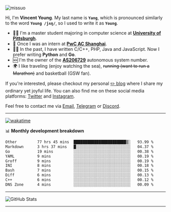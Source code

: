 <p align="left"> <img src="https://komarev.com/ghpvc/?username=missuo&label=Profile%20views&color=0e75b6&style=flat" alt="missuo" /> </p>


Hi, I'm **Vincent Young**. My last name is **`Yang`**, which is pronounced similarly to the word **`Young /jʌŋ/`**, so I used to write it as **`Young`**. 

-  👨‍🎓 I'm a master student majoring in computer science at [**University of Pittsburgh**](https://www.pitt.edu).
-  💼 Once I was an intern at **[PwC AC Shanghai](https://www.linkedin.com/company/pwc-ac-shanghai/)**.
-  👨‍💻 In the past, I have written C/C++, PHP, Java and JavaScript. Now I prefer writing **Python** and **Go**.
-  🆕 I'm the owner of the **[AS206729](https://bgp.tools/AS206729)** autonomous system number.
-  🌍 I like traveling (enjoy watching the sea), ~~running (want to run a Marathon)~~ and basketball (GSW fan).

If you're interested, please checkout my personal [✏️ blog](https://missuo.me/) where I share my ordinary yet joyful life. You can also find me on these social media platforms: [Twitter](https://twitter.com/m1ssuo) and [Instagram](https://www.instagram.com/m1ssuo).

Feel free to contact me via <a href="mailto:i@yyt.moe">Email</a>, [Telegram](https://t.me/missuo) or [Discord](https://discordapp.com/users/missuo#7448).

-------

[![wakatime](https://wakatime.com/badge/user/c13cd961-40ca-417a-afb6-1f9ea8ac295c.svg)](https://wakatime.com/@missuo)

📊 **Monthly development breakdown**
<!--START_SECTION:waka-->

```txt
Other         77 hrs 45 mins  ███████████████████████▒░   93.99 %
Markdown      3 hrs 37 mins   █░░░░░░░░░░░░░░░░░░░░░░░░   04.37 %
Go            19 mins         ░░░░░░░░░░░░░░░░░░░░░░░░░   00.38 %
YAML          9 mins          ░░░░░░░░░░░░░░░░░░░░░░░░░   00.19 %
Groff         9 mins          ░░░░░░░░░░░░░░░░░░░░░░░░░   00.19 %
INI           8 mins          ░░░░░░░░░░░░░░░░░░░░░░░░░   00.18 %
Bash          7 mins          ░░░░░░░░░░░░░░░░░░░░░░░░░   00.15 %
Diff          6 mins          ░░░░░░░░░░░░░░░░░░░░░░░░░   00.13 %
C++           6 mins          ░░░░░░░░░░░░░░░░░░░░░░░░░   00.12 %
DNS Zone      4 mins          ░░░░░░░░░░░░░░░░░░░░░░░░░   00.09 %
```

<!--END_SECTION:waka-->

-------

![GitHub Stats](https://github-readme-stats-opal-alpha-76.vercel.app/api?username=missuo&show_icons=true&theme=transparent)

-------

